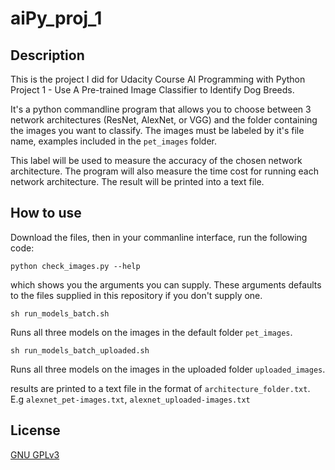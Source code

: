 # aiPy_proj_1

## Description

This is the project I did for Udacity Course AI Programming with Python Project 1 - Use A Pre-trained Image Classifier to Identify Dog Breeds.

It's a python commandline program that allows you to choose between 3 network architectures (ResNet, AlexNet, or VGG) and the folder containing the images you want to classify. The images must be labeled by it's file name, examples included in the `pet_images` folder.

This label will be used to measure the accuracy of the chosen network architecture. The program will also measure the time cost for running each network architecture. The result will be printed into a text file.

## How to use

Download the files, then in your commanline interface, run the following code:
```
python check_images.py --help
```
which shows you the arguments you can supply. These arguments defaults to the files supplied in this repository if you don't supply one.

```
sh run_models_batch.sh
```
Runs all three models on the images in the default folder `pet_images`.

```
sh run_models_batch_uploaded.sh
```
Runs all three models on the images in the uploaded folder `uploaded_images`.

results are printed to a text file in the format of `architecture_folder.txt`.
E.g `alexnet_pet-images.txt`, `alexnet_uploaded-images.txt`

## License

[GNU GPLv3](https://choosealicense.com/licenses/gpl-3.0/)
